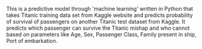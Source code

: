 This is a predictive model through 'machine learning' written in Python that takes Titanic training data set from Kaggle website and predicts probability of survival of passengers on another Titanic test dataset from Kaggle. It predicts which passenger can survive the Titanic mishap and who cannot based on parameters like Age, Sex, Passenger Class, Family present in ship, Port of embarkation.  
